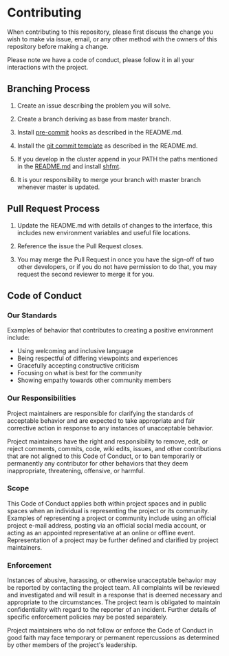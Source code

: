 # Contributing

When contributing to this repository, please first discuss the change you wish to make via issue,
email, or any other method with the owners of this repository before making a change.

Please note we have a code of conduct, please follow it in all your interactions with the project.

## Branching Process

1. Create an issue describing the problem you will solve.

2. Create a branch deriving as base from master branch.

3. Install [pre-commit](https://carvgit.ics.forth.gr/evolve/kreon#pre-commit-hooks-using-pre-commit) hooks as described in the README.md.

4. Install the [git commit template](https://carvgit.ics.forth.gr/evolve/kreon#git-commit-message-template) as described in the README.md.

5. If you develop in the cluster append in your PATH the paths mentioned in the [README.md](https://carvgit.ics.forth.gr/evolve/kreon#development-in-cluster) and install [shfmt](https://carvgit.ics.forth.gr/evolve/kreon#install-shfmt).

6. It is your responsibility to merge your branch with master branch whenever master is updated.

## Pull Request Process

1. Update the README.md with details of changes to the interface, this includes new environment
   variables and useful file locations.

2. Reference the issue the Pull Request closes.

3. You may merge the Pull Request in once you have the sign-off of two other developers, or if you
   do not have permission to do that, you may request the second reviewer to merge it for you.


## Code of Conduct

### Our Standards

Examples of behavior that contributes to creating a positive environment
include:

* Using welcoming and inclusive language
* Being respectful of differing viewpoints and experiences
* Gracefully accepting constructive criticism
* Focusing on what is best for the community
* Showing empathy towards other community members

### Our Responsibilities

Project maintainers are responsible for clarifying the standards of acceptable
behavior and are expected to take appropriate and fair corrective action in
response to any instances of unacceptable behavior.

Project maintainers have the right and responsibility to remove, edit, or
reject comments, commits, code, wiki edits, issues, and other contributions
that are not aligned to this Code of Conduct, or to ban temporarily or
permanently any contributor for other behaviors that they deem inappropriate,
threatening, offensive, or harmful.

### Scope

This Code of Conduct applies both within project spaces and in public spaces
when an individual is representing the project or its community. Examples of
representing a project or community include using an official project e-mail
address, posting via an official social media account, or acting as an appointed
representative at an online or offline event. Representation of a project may be
further defined and clarified by project maintainers.

### Enforcement

Instances of abusive, harassing, or otherwise unacceptable behavior
may be reported by contacting the project team. All complaints will be
reviewed and investigated and will result in a response that is deemed
necessary and appropriate to the circumstances. The project team is
obligated to maintain confidentiality with regard to the reporter of
an incident. Further details of specific enforcement policies may be
posted separately.

Project maintainers who do not follow or enforce the Code of Conduct
in good faith may face temporary or permanent repercussions as
determined by other members of the project's leadership.
